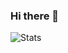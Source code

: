 ### Hi there 👋

<!--
**Erebur/Erebur** is a ✨ _special_ ✨ repository because its `README.md` (this file) appears on your GitHub profile.

Here are some ideas to get you started:

- 🔭 I’m currently working on ...
- 🌱 I’m currently learning ...
- 👯 I’m looking to collaborate on ...
- 🤔 I’m looking for help with ...
- 💬 Ask me about ...
- 📫 How to reach me: ...
- 😄 Pronouns: ...
- ⚡ Fun fact: ...

https://github-readme-stats.vercel.app/api/top-langs/?username=S-flavius&layout=compact&count_private=true&theme=dracula
-->

![Stats](https://github-readme-stats.vercel.app/api?username=erebur&theme=dracula&show_icons=true&count_private=true)

